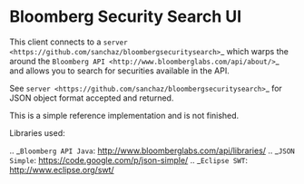 Bloomberg Security Search UI
=========================

This client connects to a `server <https://github.com/sanchaz/bloombergsecuritysearch>`_ which warps the around the `Bloomberg API <http://www.bloomberglabs.com/api/about/>`_ and allows you to search for securities available in the API.

See `server <https://github.com/sanchaz/bloombergsecuritysearch>`_ for JSON object format accepted and returned.

This is a simple reference implementation and is not finished.

Libraries used:

.. _`Bloomberg API Java`: http://www.bloomberglabs.com/api/libraries/
.. _`JSON Simple`: https://code.google.com/p/json-simple/
.. _`Eclipse SWT`: http://www.eclipse.org/swt/
